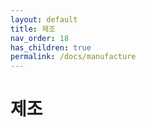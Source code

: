 ```yaml
---
layout: default
title: 제조
nav_order: 18
has_children: true
permalink: /docs/manufacture
---
```

# 제조